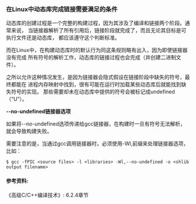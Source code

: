 ### 在Linux中动态库完成链接需要满足的条件

动态库的创建过程是一个完整的构建过程，因为其涉及了编译和链接两个阶段。通常来说，
当链接器解析了所有引用后，链接阶段就完成了，而且无论其目标是可执行文件还是动态库，
都应该遵守这个判断标准。

而在Linux中，在构建动态库时的默认行为同这条规则略有出入，因为即使链接器没有完成
所有符号的解析工作，动态库的链接过程也会完成（并创建二进制文件）。

之所以允许这种情况发生，是因为链接器会隐式假设在链接阶段中缺失的符号，最终都能在
进程内存映射中找到，很有可能在运行时加载某些动态库后就能找到缺失符号的实现。
那些需要却未在动态库中提供的符号会被标记成undefined（“U”）。

**--no-undefined链接器选项**

如果将--no-undefined选项传递给gcc链接器，在构建时一旦有符号无法解析，就会导致构建失败。

需要注意的是，当通过gcc调用链接器时，必须使用-Wl,前缀来处理链接器选项，比如：

```
$ gcc -fPIC <source files> -l <libraries> -Wl,--no-undefined -o <shlib output filename>
```


#### 参考资料:
《高级C/C++编译技术》: 6.2.4章节
